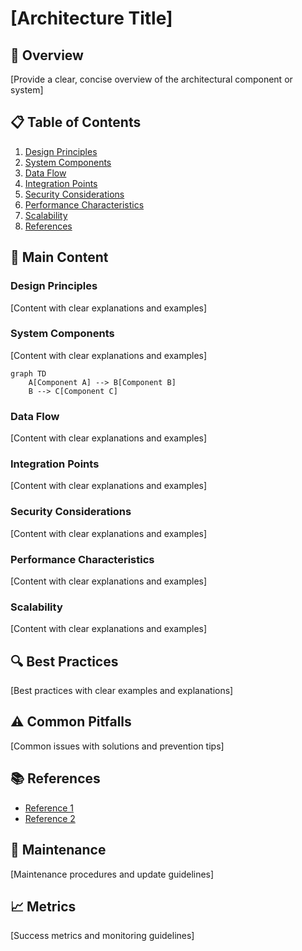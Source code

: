 <!--
@type: architecture
@category: system-design
@related: [related-files]
@tags: [architecture, design, system]
@last-updated: YYYY-MM-DD
@ai-context: Architecture documentation for [component/system]
-->

# [Architecture Title]

## 🎯 Overview

[Provide a clear, concise overview of the architectural component or system]

## 📋 Table of Contents

1. [Design Principles](#design-principles)
2. [System Components](#system-components)
3. [Data Flow](#data-flow)
4. [Integration Points](#integration-points)
5. [Security Considerations](#security-considerations)
6. [Performance Characteristics](#performance-characteristics)
7. [Scalability](#scalability)
8. [References](#references)

## 📝 Main Content

### Design Principles

<!-- @ai-context: This section outlines the core design principles -->
[Content with clear explanations and examples]

### System Components

<!-- @ai-context: This section details the system components and their interactions -->
[Content with clear explanations and examples]

<!-- @codeblock-start: component-diagram -->
```mermaid
graph TD
    A[Component A] --> B[Component B]
    B --> C[Component C]
```
<!-- @codeblock-end: component-diagram -->

### Data Flow

<!-- @ai-context: This section explains the data flow through the system -->
[Content with clear explanations and examples]

### Integration Points

<!-- @ai-context: This section describes how the system integrates with other components -->
[Content with clear explanations and examples]

### Security Considerations

<!-- @ai-context: This section outlines security measures and considerations -->
[Content with clear explanations and examples]

### Performance Characteristics

<!-- @ai-context: This section details performance metrics and optimization strategies -->
[Content with clear explanations and examples]

### Scalability

<!-- @ai-context: This section explains scalability considerations and strategies -->
[Content with clear explanations and examples]

## 🔍 Best Practices

<!-- @ai-context: This section outlines implementation best practices -->
[Best practices with clear examples and explanations]

## ⚠️ Common Pitfalls

<!-- @ai-context: This section describes common issues and solutions -->
[Common issues with solutions and prevention tips]

## 📚 References

<!-- @links-start: references -->
- [Reference 1](link1)
- [Reference 2](link2)
<!-- @links-end: references -->

## 🔄 Maintenance

<!-- @ai-context: This section describes maintenance procedures -->
[Maintenance procedures and update guidelines]

## 📈 Metrics

<!-- @ai-context: This section defines success metrics -->
[Success metrics and monitoring guidelines] 